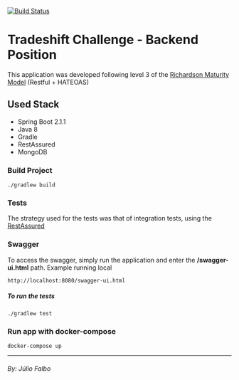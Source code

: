 [![Build Status](https://travis-ci.org/juliofalbo/tradeshift.svg?branch=master)](https://travis-ci.org/juliofalbo/tradeshift)

# Tradeshift Challenge - Backend Position
 This application was developed following level 3 of the [Richardson Maturity Model](https://github.com/juliofalbo/poc-restful-api) (Restful + HATEOAS)

## Used Stack 

   * Spring Boot 2.1.1
   * Java 8
   * Gradle
   * RestAssured
   * MongoDB

### Build Project

```
./gradlew build
```

### Tests
The strategy used for the tests was that of integration tests, using the [RestAssured](http://rest-assured.io/)

### Swagger
To access the swagger, simply run the application and enter the **/swagger-ui.html** path.
Example running local
```
http://localhost:8080/swagger-ui.html
```

##### To run the tests
```
./gradlew test
```

### Run app with docker-compose
```
docker-compose up
```

_____

###### By: Júlio Falbo
